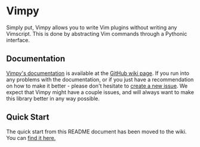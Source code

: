 Vimpy
=====

Simply put, Vimpy allows you to write Vim plugins without writing any
Vimscript. This is done by abstracting Vim commands through a Pythonic
interface.

Documentation
-------------

[Vimpy's documentation][wiki] is available at the [GitHub wiki page][wiki]. If
you run into any problems with the documentation, or if you just have a
recommendation on how to make it better - please don't hesitate to [create a
new issue][issue]. We expect that Vimpy might have a couple issues, and will
always want to make this library better in any way possible.

Quick Start
-----------

The quick start from this README document has been moved to the wiki. You can
[find it here.][qkst]

[wiki]: https://github.com/LimpidTech/Vimpy/wiki
[issue]: https://github.com/LimpidTech/Vimpy/issues/new
[qkst]: https://github.com/LimpidTech/Vimpy/wiki/Quick-Start
